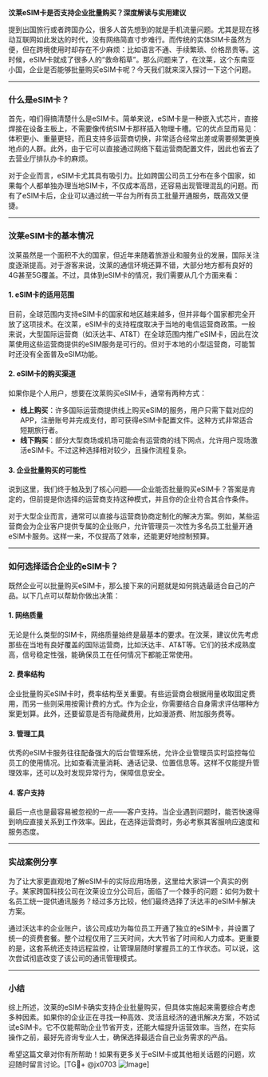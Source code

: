 **汶莱eSIM卡是否支持企业批量购买？深度解读与实用建议**

提到出国旅行或者跨国办公，很多人首先想到的就是手机流量问题。尤其是现在移动互联网如此发达的时代，没有网络简直寸步难行。而传统的实体SIM卡虽然方便，但在跨境使用时却存在不少麻烦：比如语言不通、手续繁琐、价格昂贵等。这时候，eSIM卡就成了很多人的“救命稻草”。那么问题来了，在汶莱，这个东南亚小国，企业是否能够批量购买eSIM卡呢？今天我们就来深入探讨一下这个问题。

---

### 什么是eSIM卡？

首先，咱们得搞清楚什么是eSIM卡。简单来说，eSIM卡是一种嵌入式芯片，直接焊接在设备主板上，不需要像传统SIM卡那样插入物理卡槽。它的优点显而易见：体积更小、重量更轻，而且支持多运营商切换，非常适合经常出差或需要频繁更换地点的人群。此外，由于它可以直接通过网络下载运营商配置文件，因此也省去了去营业厅排队办卡的麻烦。

对于企业而言，eSIM卡尤其具有吸引力。比如跨国公司员工分布在多个国家，如果每个人都单独办理当地SIM卡，不仅成本高昂，还容易出现管理混乱的问题。而有了eSIM卡后，企业可以通过统一平台为所有员工批量开通服务，既高效又便捷。

---

### 汶莱eSIM卡的基本情况

汶莱虽然是一个面积不大的国家，但近年来随着旅游业和服务业的发展，国际关注度逐渐提高。对于游客来说，汶莱的通信环境还算不错，大部分地方都有良好的4G甚至5G覆盖。不过，具体到eSIM卡的情况，我们需要从几个方面来看：

#### 1. eSIM卡的适用范围
目前，全球范围内支持eSIM卡的国家和地区越来越多，但并非每个国家都完全开放了这项技术。在汶莱，eSIM卡的支持程度取决于当地的电信运营商政策。一般来说，大型国际运营商（如沃达丰、AT&T）在全球范围内推广eSIM卡，因此在汶莱使用这些运营商提供的eSIM服务是可行的。但对于本地的小型运营商，可能暂时还没有全面普及eSIM功能。

#### 2. eSIM卡的购买渠道
如果你是个人用户，想要在汶莱购买eSIM卡，通常有两种方式：
- **线上购买**：许多国际运营商提供线上购买eSIM的服务，用户只需下载对应的APP，注册账号并完成支付，即可获得eSIM卡配置文件。这种方式非常适合短期旅行者。
- **线下购买**：部分大型商场或机场可能会有运营商的线下网点，允许用户现场激活eSIM卡。不过这种选择相对较少，且操作流程复杂。

#### 3. 企业批量购买的可能性
说到这里，我们终于触及到了核心问题——企业能否批量购买eSIM卡？答案是肯定的，但前提是你选择的运营商支持这种模式，并且你的企业符合其合作条件。

对于大型企业而言，通常可以直接与运营商协商定制化的解决方案。例如，某些运营商会为企业客户提供专属的企业账户，允许管理员一次性为多名员工批量开通eSIM卡服务。这样一来，不仅提高了效率，还能更好地控制预算。

---

### 如何选择适合企业的eSIM卡？

既然企业可以批量购买eSIM卡，那么接下来的问题就是如何挑选最适合自己的产品。以下几点可以帮助你做出决策：

#### 1. 网络质量
无论是什么类型的SIM卡，网络质量始终是最基本的要求。在汶莱，建议优先考虑那些在当地有良好覆盖的国际运营商，比如沃达丰、AT&T等。它们的技术成熟度高，信号稳定性强，能确保员工在任何情况下都能正常使用。

#### 2. 费率结构
企业批量购买eSIM卡时，费率结构至关重要。有些运营商会根据用量收取固定费用，而另一些则采用按需计费的方式。作为企业，你需要结合自身需求评估哪种方案更划算。此外，还要留意是否有隐藏费用，比如漫游费、附加服务费等。

#### 3. 管理工具
优秀的eSIM卡服务往往配备强大的后台管理系统，允许企业管理员实时监控每位员工的使用情况。比如查看流量消耗、通话记录、位置信息等。这样不仅能提升管理效率，还可以及时发现异常行为，保障信息安全。

#### 4. 客户支持
最后一点也是最容易被忽视的一点——客户支持。当企业遇到问题时，能否快速得到响应直接关系到工作效率。因此，在选择运营商时，务必考察其客服响应速度和服务态度。

---

### 实战案例分享

为了让大家更直观地了解eSIM卡的实际应用场景，这里给大家讲一个真实的例子。某家跨国科技公司在汶莱设立分公司后，面临了一个棘手的问题：如何为数十名员工统一提供通讯服务？经过多方比较，他们最终选择了沃达丰的eSIM卡解决方案。

通过沃达丰的企业账户，该公司成功为每位员工开通了独立的eSIM卡，并设置了统一的资费套餐。整个过程仅用了三天时间，大大节省了时间和人力成本。更重要的是，这套系统还支持远程监控，让管理层随时掌握员工的工作状态。可以说，这次尝试彻底改变了该公司的通讯管理模式。

---

### 小结

综上所述，汶莱的eSIM卡确实支持企业批量购买，但具体实施起来需要综合考虑多种因素。如果你的企业正在寻找一种高效、灵活且经济的通讯解决方案，不妨试试eSIM卡。它不仅能帮助企业节省开支，还能大幅提升运营效率。当然，在实际操作之前，最好先咨询专业人士，确保选择最适合自己业务需求的产品。

希望这篇文章对你有所帮助！如果有更多关于eSIM卡或其他相关话题的问题，欢迎随时留言讨论。[TG💪+ @jx0703 ![Image](https://github.com/user-attachments/assets/dbca1d08-cadb-493c-b0ec-ad6f7a83f270)]